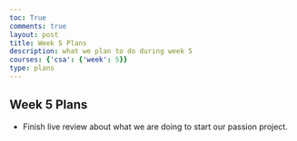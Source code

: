 ```yaml
---
toc: True
comments: true
layout: post
title: Week 5 Plans
description: what we plan to do during week 5
courses: {'csa': {'week': 5}}
type: plans
---
```

## Week 5 Plans
- Finish live review about what we are doing to start our passion project.